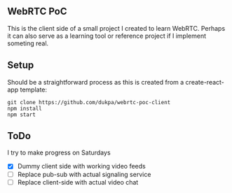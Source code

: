 ## WebRTC PoC

This is the client side of a small project I created to learn WebRTC. Perhaps it can also serve as a learning tool or reference project if I implement someting real.

## Setup
Should be a straightforward process as this is created from a create-react-app template:
```
git clone https://github.com/dukpa/webrtc-poc-client
npm install
npm start
```

## ToDo
I try to make progress on Saturdays
- [x] Dummy client side with working video feeds
- [ ] Replace pub-sub with actual signaling service
- [ ] Replace client-side with actual video chat